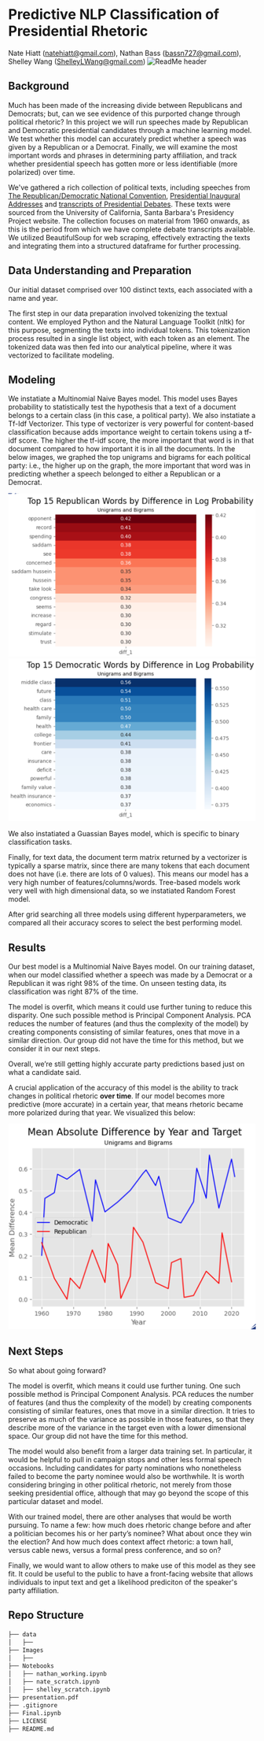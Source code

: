 # Predictive NLP Classification of Presidential Rhetoric
Nate Hiatt (natehiatt@gmail.com), Nathan Bass (bassn727@gmail.com), Shelley Wang (ShelleyLWang@gmail.com) 
![ReadMe header](images/readmeheader.png)

## Background
Much has been made of the increasing divide between Republicans and Democrats; but, can we see evidence of this purported change through political rhetoric? In this project we will run speeches made by Republican and Democratic presidential candidates through a machine learning model. We test whether this model can accurately predict whether a speech was given by a Republican or a Democrat. Finally, we will examine the most important words and phrases in determining party affiliation, and track whether presidential speech has gotten more or less identifiable (more polarized) over time.

We've gathered a rich collection of political texts, including speeches from [The Republican/Democratic National Convention](https://www.presidency.ucsb.edu/documents/app-categories/elections-and-transitions/convention-speeches), [Presidential Inaugural Addresses](https://www.presidency.ucsb.edu/documents/app-categories/spoken-addresses-and-remarks/presidential/inaugural-addresses) and [transcripts of Presidential Debates](https://www.presidency.ucsb.edu/documents/app-categories/elections-and-transitions/debates). These texts were sourced from the University of California, Santa Barbara's Presidency Project website. The collection focuses on material from 1960 onwards, as this is the period from which we have complete debate transcripts available. We utilized BeautifulSoup for web scraping, effectively extracting the texts and integrating them into a structured dataframe for further processing.

## Data Understanding and Preparation
Our initial dataset comprised over 100 distinct texts, each associated with a name and year. 

The first step in our data preparation involved tokenizing the textual content. We employed Python and the Natural Language Toolkit (nltk) for this purpose, segmenting the texts into individual tokens. This tokenization process resulted in a single list object, with each token as an element. The tokenized data was then fed into our analytical pipeline, where it was vectorized to facilitate modeling. 

## Modeling
We instatiate a Multinomial Naive Bayes model. This model uses Bayes probability to statistically test the hypothesis that a text of a document belongs to a certain class (in this case, a political party). We also instatiate a Tf-Idf Vectorizer. This type of vectorizer is very powerful for content-based classification because adds importance weight to certain tokens using a tf-idf score. The higher the tf-idf score, the more important that word is in that document compared to how important it is in all the documents. In the below images, we graphed the top unigrams and bigrams for each political party: i.e., the higher up on the graph, the more important that word was in predicting whether a speech belonged to either a Republican or a Democrat.

![Republicans Top Tokens](images/rep_top_tokens.png)
![Democrats Top Tokens](images/dem_top_tokens.png)

We also instatiated a Guassian Bayes model, which is specific to binary classification tasks.

Finally, for text data, the document term matrix returned by a vectorizer is typically a sparse matrix, since there are many tokens that each document does not have (i.e. there are lots of 0 values). This means our model has a very high number of features/columns/words. Tree-based models work very well with high dimensional data, so we instatiated Random Forest model.

After grid searching all three models using different hyperparameters, we compared all their accuracy scores to select the best performing model.

## Results
Our best model is a Multinomial Naive Bayes model. On our training dataset, when our model classified whether a speech was made by a Democrat or a Republican it was right 98% of the time. On unseen testing data, its classification was right 87% of the time.

The model is overfit, which means it could use further tuning to reduce this disparity. One such possible method is Principal Component Analysis. PCA reduces the number of features (and thus the complexity of the model) by creating components consisting of similar features, ones that move in a similar direction. Our group did not have the time for this method, but we consider it in our next steps.

Overall, we’re still getting highly accurate party predictions based just on what a candidate said.

A crucial application of the accuracy of this model is the ability to track changes in political rhetoric **over time**. If our model becomes more predictive (more accurate) in a certain year, that means rhetoric became more polarized during that year. We visualized this below:

![Rhetoric Changes Over Time](images/rhetoric_change.png)

## Next Steps
So what about going forward?

The model is overfit, which means it could use further tuning. One such possible method is Principal Component Analysis. PCA reduces the number of features (and thus the complexity of the model) by creating components consisting of similar features, ones that move in a similar direction. It tries to preserve as much of the variance as possible in those features, so that they describe more of the variance in the target even with a lower dimensional space. Our group did not have the time for this method.

The model would also benefit from a larger data training set. In particular, it would be helpful to pull in campaign stops and other less formal speech occasions. Including candidates for party nominations who nonetheless failed to become the party nominee would also be worthwhile. It is worth considering bringing in other political rhetoric, not merely from those seeking presidential office, although that may go beyond the scope of this particular dataset and model.

With our trained model, there are other analyses that would be worth pursuing. To name a few: how much does rhetoric change before and after a politician becomes his or her party’s nominee? What about once they win the election? And how much does context affect rhetoric: a town hall, versus cable news, versus a formal press conference, and so on?

Finally, we would want to allow others to make use of this model as they see fit. It could be useful to the public to have a front-facing website that allows individuals to input text and get a likelihood prediciton of the speaker's party affiliation.
  
## Repo Structure
```
├── data
│   ├── 
├── Images
│   ├── 
├── Notebooks
│   ├── nathan_working.ipynb
│   ├── nate_scratch.ipynb
│   ├── shelley_scratch.ipynb
├── presentation.pdf
├── .gitignore
├── Final.ipynb
├── LICENSE
├── README.md
```
